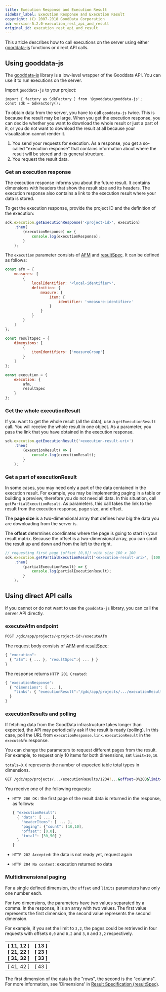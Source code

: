 ```yaml
---
title: Execution Response and Execution Result
sidebar_label: Execution Response and Execution Result
copyright: (C) 2007-2018 GoodData Corporation
id: version-5.2.0-execution_rest_api_and_result
original_id: execution_rest_api_and_result
---
```


This article describes how to call executions on the server using either [gooddata-js](https://github.com/gooddata/gooddata-js) functions or direct API calls.

## Using gooddata-js

The [gooddata-js](https://github.com/gooddata/gooddata-js) library is a low-level wrapper of the Gooddata API. You can use it to run executions on the server.

Import `gooddata-js` to your project:

```javascripts
import { factory as SdkFactory } from '@gooddata/gooddata-js';
const sdk = SdkFactory();
```

To obtain data from the server, you have to call `gooddata-js` twice. This is because the result may be large. When you get the execution response, you can decide whether you want to download the whole result or just a part of it, or you do not want to download the result at all because your visualization cannot render it.

1. You send your requests for execution. As a response, you get a so-called "execution response" that contains information about where the result will be stored and its general structure.
2. You request the result data.

### Get an execution response

The execution response informs you about the future result.  It contains dimensions with headers that show the result size and its headers. The execution response also contains a link to the execution result where your data is stored.

To get the execution response, provide the project ID and the definition of the execution:

```javascript
sdk.execution.getExecutionResponse('<project-id>', execution)
    .then(
        (executionResponse) => {
            console.log(executionResponse);
        }
    );
```

The `execution` parameter consists of [AFM](50_custom__execution.md) and [resultSpec](50_custom__result.md). It can be defined as follows:

```javascript
const afm = {
    measures: [
        {
            localIdentifier: '<local-identifier>',
            definition: {
                measure: {
                    item: {
                        identifier: '<measure-identifier>'
                    }
                }
            }
        }
    ]
};

const resultSpec = {
    dimensions: [
        {
            itemIdentifiers: ['measureGroup']
        }
    ]
};

const execution = {
    execution: {
        afm,
        resultSpec
    }
};
```

### Get the whole executionResult

If you want to get the whole result (all the data), use a `getExecutionResult` call. You will receive the whole result in one object. As a parameter, you pass the link that you have obtained in the execution response.

```javascript
sdk.execution.getExecutionResult('<execution-result-uri>')
    .then(
        (executionResult) => {
            console.log(executionResult);
        }
    );
```

### Get a part of executionResult

In some cases, you may need only a part of the data contained in the execution result. For example, you may be implementing paging in a table or building a preview, therefore you do not need all data. In this situation, call `getPartialExecutionResult`. As parameters, this call takes the link to the result from the execution response, page size, and offset.

The **page size** is a two-dimensional array that defines how big the data you are downloading from the server is.

The **offset** determines coordinates where the page is going to start in your result matrix. Because the offset is a two-dimensional array, you can scroll the result up and down and from the left to the right.

```javascript
// requesting first page (offset [0,0]) with size 100 x 100
sdk.execution.getPartialExecutionResult('<execution-result-uri>', [100, 100], [0,0])
    .then(
        (partialExecutionResult) => { 
            console.log(partialExecutionResult);
        }
    );
```

## Using direct API calls

If you cannot or do not want to use the `gooddata-js` library, you can call the server API directly.

### executeAfm endpoint

```bash
POST /gdc/app/projects/<project-id>/executeAfm
```

The request body consists of [AFM](50_custom__execution.md) and [resultSpec](50_custom__result.md):

```javascript
{ "execution":
  { "afm": { ... }, "resultSpec":{ ... } }
}
```

The response returns `HTTP 201 Created`:

```javascript
{ "executionResponse":
  { "dimensions": [ ... ],
    "links": { "executionResult":"/gdc/app/projects/.../executionResults/1234?...&offset=0%2C0&limit=1000%2C1000&dimensions=2&totals=0%2C0" }
  }
}
```

### executionResults and polling

If fetching data from the GoodData infrastructure takes longer than expected, the API may periodically ask if the result is ready (polling). In this case, poll the URL from `executionResponse.link.executionResult` in the `executeAfm` response.

You can change the parameters to request different pages from the result. For example, to request only 10 items for both dimensions, set `limit=10,10`.

`totals=0,0` represents the number of expected table total types in dimensions.

```bash
GET /gdc/app/projects/.../executionResults/1234?...&offset=0%2C0&limit=10%2C10&dimensions=2&totals=0%2C0
```

You receive one of the following requests:

* `HTTP 200 OK`
  : the first page of the result data is returned in the response, as follows:

  ```javascript
  { "executionResult":
    { "data": [ ... ],
      "headerItems": [ ... ],
      "paging": {"count": [10,10],
      "offset": [0,0],
      "total": [30,50] }
    }
  }
  ```

* `HTTP 202 Accepted`: the data is not ready yet, request again
* `HTTP 204 No content`: execution returned no data

### Multidimensional paging

For a single defined dimension, the `offset` and `limits` parameters have only one number each.

For two dimensions, the parameters have two values separated by a comma. In the response, it is an array with two values. The first value represents the first dimension, the second value represents the second dimension.

For example, if you set the limit to `3,2`, the pages could be retrieved in four requests with offsets `0,0` and `0,2` and `3,0` and `3,2` respectively.

| [ 11, 12 ] <br> [ 21, 22 ] <br> [ 31, 32 ] | [ 13 ] <br> [ 23 ] <br> [ 33 ] |
| :--- | :--- |
| [ 41, 42 ] | [ 43 ] |

The first dimension of the data is the "rows", the second is the "columns". For more information, see 'Dimensions' in [Result Specification (resultSpec)](50_custom__result.md).

